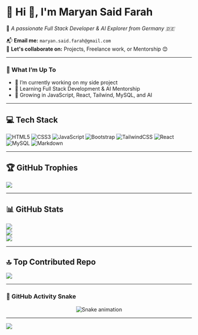 # 💫 Hi 👋, I'm Maryan Said Farah

🎯 *A passionate Full Stack Developer & AI Explorer from Germany 🇩🇪*

📬 **Email me:** `maryan.said.farah@gmail.com`  
🤝 **Let's collaborate on:** Projects, Freelance work, or Mentorship 😊

---

### 🚀 What I’m Up To

- 🔭 I’m currently working on my side project  
- 🌱 Learning Full Stack Development & AI Mentorship  
- 🧠 Growing in JavaScript, React, Tailwind, MySQL, and AI

---

## 💻 Tech Stack

![HTML5](https://img.shields.io/badge/html5-%23E34F26.svg?style=for-the-badge&logo=html5&logoColor=white)
![CSS3](https://img.shields.io/badge/css3-%231572B6.svg?style=for-the-badge&logo=css3&logoColor=white)
![JavaScript](https://img.shields.io/badge/javascript-%23323330.svg?style=for-the-badge&logo=javascript&logoColor=%23F7DF1E)
![Bootstrap](https://img.shields.io/badge/bootstrap-%238511FA.svg?style=for-the-badge&logo=bootstrap&logoColor=white)
![TailwindCSS](https://img.shields.io/badge/tailwindcss-%2338B2AC.svg?style=for-the-badge&logo=tailwind-css&logoColor=white)
![React](https://img.shields.io/badge/react-%2320232a.svg?style=for-the-badge&logo=react&logoColor=%2361DAFB)
![MySQL](https://img.shields.io/badge/mysql-4479A1.svg?style=for-the-badge&logo=mysql&logoColor=white)
![Markdown](https://img.shields.io/badge/markdown-%23000000.svg?style=for-the-badge&logo=markdown&logoColor=white)

---

## 🏆 GitHub Trophies

![](https://github-profile-trophy.vercel.app/?username=Maryan-said&theme=radical&no-frame=false&no-bg=true&margin-w=4)

---

## 📊 GitHub Stats

![](https://github-readme-stats.vercel.app/api?username=Maryan-said&theme=dark&hide_border=false&include_all_commits=true&count_private=true)  
![](https://nirzak-streak-stats.vercel.app/?user=Maryan-said&theme=dark&hide_border=false)  
![](https://github-readme-stats.vercel.app/api/top-langs/?username=Maryan-said&theme=dark&hide_border=false&layout=compact)

---

## 🔝 Top Contributed Repo

![](https://github-contributor-stats.vercel.app/api?username=Maryan-said&limit=5&theme=dark&combine_all_yearly_contributions=true)

---

### 🐍 GitHub Activity Snake

<div align="center">
  <img src="https://profile-readme-generator.com/assets/snake.svg" alt="Snake animation" />
</div>

---

[![](https://visitcount.itsvg.in/api?id=Maryan-said&icon=0&color=0)](https://visitcount.itsvg.in)

<!-- Proudly created with GPRM ( https://gprm.itsvg.in ) -->

